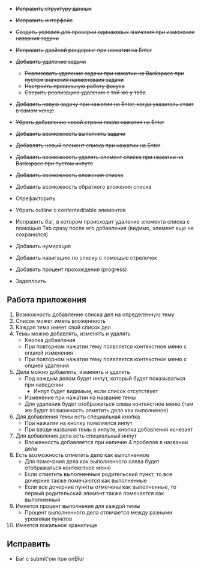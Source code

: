-   ~~Исправить структуру данных~~
-   ~~Исправить интерфейс~~
-   ~~Создать условия для проверки одинаковых значения при изменении названия задачи~~
-   ~~Исправить двойной рендеринг при нажатии на Enter~~
-   ~~Добавить удаление задачи~~

    -   ~~Реализовать удаление задачи при нажатии на Backspace при пустом значения наименоваия задачи~~
    -   ~~Настроить правильную работу фокуса~~
    -   ~~Сверить реализацию удаления с той же у таба~~

-   ~~Добавить новую задачу при нажатии на Enter, когда указатель стоит в самом конце~~
-   ~~Убрать добавление новой строки после нажатия на Enter~~
-   ~~Добавить возможность выполнять задачи~~
-   ~~Добавлять новый элемент списка при нажатии на Enter~~
-   ~~Добавить возможность удалять элемент списка при нажатии на Backspace при пустом инпуте~~
-   ~~Добавить возможность вложения списка~~
-   Добавить возможность обратного вложения списка
-   Отрефакторить
-   Убрать outline c contenteditable элементов
-   Исправить баг, в котором происходит удаление элемента списка с помощью Tab сразу после его добавления (видимо, элемент еще не сохранился)
-   Добавить нумерация
-   Добавить навигацию по списку с помощью стрелочек
-   Добавить процент прохождения (progress)
-   Задеплоить

## Работа приложения

1. Возможность добавление списка дел на определенную тему
2. Список может иметь вложенность
3. Каждая тема имеет свой список дел
4. Темы можно добавлять, изменять и удалять
    - Кнопка добавления
    - При повторном нажатии тему появляется контекстное меню с опцией изменения
    - При повторном нажатии тему появляется контекстное меню с опцией удаления
5. Дела можно добавлять, изменять и удалять
    - Под каждым делом будет инпут, который будет показываться при наведении
        - Инпут будет видимым, если список отсутствует
    - Изменение при нажатии на название темы
    - Для удаления будет отображаться слева контекстное меню (там же будет возможность отметить дело как выполненое)
6. Для добавления темы есть специальная кнопка
    - При нажатии на кнопку появляется инпут
    - При вводе названия темы в инпуте, кнопка добавления исчезает
7. Для добавления дела есть специальный инпут
    - Вложенность добавляется при наличие 4 пробелов в названии дела
8. Есть возможность отметить дело как выполненное
    - Для помечания дела как выполненного слева будет отображаться контекстное меню
    - Если отметить выполненным родительский пункт, то все дочерние также помечаются как выполненные
    - Если все дочерние пункты отмечены как выполненные, то первый родительский элемент также помечается как выполненный
9. Имеется процент выполнения для каждой темы
    - Процент выполненного дела отличается между разными уровнями пунктов
10. Имеется локальное хранилище

## Исправить

-   Баг с submit'ом при onBlur

